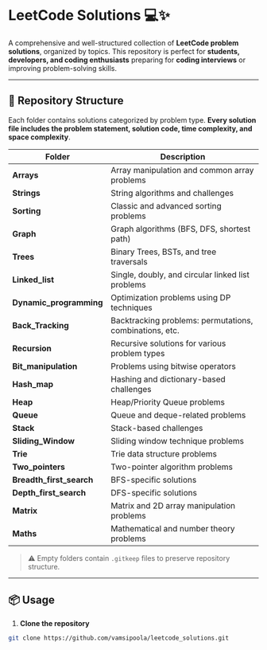 # LeetCode Solutions 💻✨

A comprehensive and well-structured collection of **LeetCode problem solutions**, organized by topics. This repository is perfect for **students, developers, and coding enthusiasts** preparing for **coding interviews** or improving problem-solving skills.

---

## 🚀 Repository Structure

Each folder contains solutions categorized by problem type. **Every solution file includes the problem statement, solution code, time complexity, and space complexity**.

| Folder | Description |
|--------|-------------|
| **Arrays** | Array manipulation and common array problems |
| **Strings** | String algorithms and challenges |
| **Sorting** | Classic and advanced sorting problems |
| **Graph** | Graph algorithms (BFS, DFS, shortest path) |
| **Trees** | Binary Trees, BSTs, and tree traversals |
| **Linked_list** | Single, doubly, and circular linked list problems |
| **Dynamic_programming** | Optimization problems using DP techniques |
| **Back_Tracking** | Backtracking problems: permutations, combinations, etc. |
| **Recursion** | Recursive solutions for various problem types |
| **Bit_manipulation** | Problems using bitwise operators |
| **Hash_map** | Hashing and dictionary-based challenges |
| **Heap** | Heap/Priority Queue problems |
| **Queue** | Queue and deque-related problems |
| **Stack** | Stack-based challenges |
| **Sliding_Window** | Sliding window technique problems |
| **Trie** | Trie data structure problems |
| **Two_pointers** | Two-pointer algorithm problems |
| **Breadth_first_search** | BFS-specific solutions |
| **Depth_first_search** | DFS-specific solutions |
| **Matrix** | Matrix and 2D array manipulation problems |
| **Maths** | Mathematical and number theory problems |

> ⚠️ Empty folders contain `.gitkeep` files to preserve repository structure.

---

## 📦 Usage

1. **Clone the repository**  
```bash
git clone https://github.com/vamsipoola/leetcode_solutions.git
